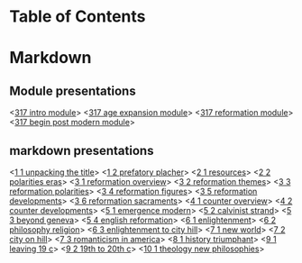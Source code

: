 
# Table of Contents




# Markdown


## Module presentations

<[317 intro module](317-intro-module.md)>
<[317 age expansion module](317-age-expansion-module.md)>
<[317 reformation module](317-reformation-module.md)>
<[317 begin post modern module](317-begin-post-modern-module.md)>


## markdown presentations

<[1 1 unpacking the title](1-1-unpacking-the-title.md)>
<[1 2 prefatory placher](1-2-prefatory-placher.md)>
<[2 1 resources](2-1-resources.md)>
<[2 2 polarities eras](2-2-polarities-eras.md)>
<[3 1 reformation overview](3-1-reformation-overview.md)>
<[3 2 reformation themes](3-2-reformation-themes.md)>
<[3 3 reformation polarities](3-3-reformation-polarities.md)>
<[3 4 reformation figures](3-4-reformation-figures.md)>
<[3 5 reformation developments](3-5-reformation-developments.md)>
<[3 6 reformation sacraments](3-6-reformation-sacraments.md)>
<[4 1 counter overview](4-1-counter-overview.md)>
<[4 2 counter developments](4-2-counter-developments.md)>
<[5 1 emergence modern](5-1-emergence-modern.md)>
<[5 2 calvinist strand](5-2-calvinist-strand.md)>
<[5 3 beyond geneva](5-3-beyond-geneva.md)>
<[5 4 english reformation](5-4-english-reformation.md)>
<[6 1 enlightenment](6-1-enlightenment.md)>
<[6 2 philosophy religion](6-2-philosophy-religion.md)>
<[6 3 enlightenment to city hill](6-3-enlightenment-to-city-hill.md)>
<[7 1 new world](7-1-new-world.md)>
<[7 2 city on hill](7-2-city-on-hill.md)>
<[7 3 romanticism in america](7-3-romanticism-in-america.md)>
<[8 1 history triumphant](8-1-history-triumphant.md)>
<[9 1 leaving 19 c](9-1-leaving-19-c.md)>
<[9 2 19th to 20th c](9-2-19th-to-20th-c.md)>
<[10 1 theology new philosophies](10-1-theology-new-philosophies.md)>

